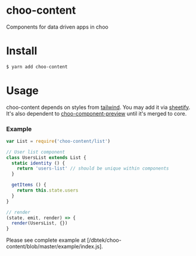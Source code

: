# choo-content

Components for data driven apps in choo


# Install

```bash
$ yarn add choo-content
```

# Usage

choo-content depends on styles from [tailwind](https://tailwindcss.com). You may add it via [sheetify](https://github.com/stackcss/sheetify/). It's also dependent to [choo-component-preview](https://github.com/yoshuawuyts/choo-component-preview) until it's merged to core.


### Example

```js
var List = require('choo-content/list')

// User list component
class UsersList extends List {
  static identity () {
    return 'users-list' // should be unique within components
  }

  getItems () {
    return this.state.users
  }
}

// render
(state, emit, render) => {
  render(UsersList, {})
}

```

Please see complete example at [/dbtek/choo-content/blob/master/example/index.js].